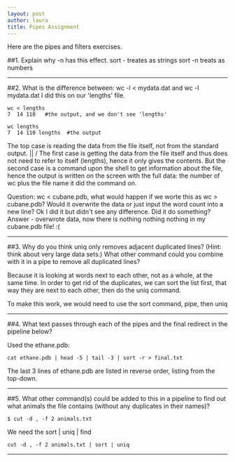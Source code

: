 ```yaml
---
layout: post
author: laura
title: Pipes Assignment
---
```

Here are the pipes and filters exercises.

##1. Explain why -n has this effect.
sort - treates as strings
sort -n treats as numbers
<hr>

##2. What is the difference between:  wc -l < mydata.dat and wc -l mydata.dat
I did this on our 'lengths' file. 

```
wc < lengths
7  14 110   #the output, and we don't see 'lengths'

```

```
wc lengths
7  14 110 lengths  #the output

```
The top case is reading the data from the file itself, not from the standard output. 
	||
	\/
The first case is getting the data from the file itself and thus does not need to refer to itself (lengths), hence it only gives the contents. But the second case is a command upon the shell to get information about the file, hence the output is written on the screen with the full data: the number of wc plus the file name it did the command on.

Question: wc < cubane.pdb, what would happen if we worte this as wc > cubane.pdb? Would it overwrite the data or just input the word count into a new line?
Ok I did it but didn't see any difference. Did it do something?
Answer - overwrote data, now there is nothing nothing nothing in my cubane.pdb file! :(
<hr>

##3. Why do you think uniq only removes adjacent duplicated lines? (Hint: think about very large data sets.) What other command could you combine with it in a pipe to remove all duplicated lines? 

Because it is looking at words next to each other, not as a whole, at the same time. In order to get rid of the duplicates, we can sort the list first, that way they are next to each other, then do the uniq command. 

To make this work, we would need to use the sort command, pipe, then uniq
<hr>

##4. What text passes through each of the pipes and the final redirect in the pipeline below?

Used the ethane.pdb:

```
cat ethane.pdb | head -5 | tail -3 | sort -r > final.txt

```

The last 3 lines of ethane.pdb are listed in reverse order, listing from the top-down.
<hr>

##5. What other command(s) could be added to this in a pipeline to find out what animals the file contains (without any duplicates in their names)?

```
$ cut -d , -f 2 animals.txt

```

We need the sort | uniq | find

```
cut -d , -f 2 animals.txt | sort | uniq

```
<hr>